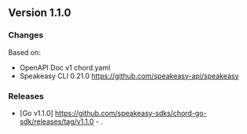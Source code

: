 

## Version 1.1.0
### Changes
Based on:
- OpenAPI Doc v1 chord.yaml
- Speakeasy CLI 0.21.0 https://github.com/speakeasy-api/speakeasy
### Releases
- [Go v1.1.0] https://github.com/speakeasy-sdks/chord-go-sdk/releases/tag/v1.1.0 - .